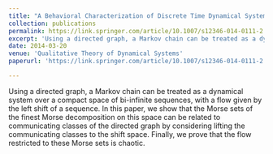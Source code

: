 ```yaml
---
title: "A Behavioral Characterization of Discrete Time Dynamical Systems over Directed Graphs"
collection: publications
permalink: https://link.springer.com/article/10.1007/s12346-014-0111-2
excerpt: 'Using a directed graph, a Markov chain can be treated as a dynamical system over a compact space of bi-infinite sequences, with a flow given by the left shift of a sequence. In this paper, we show that the Morse sets of the finest Morse decomposition on this space can be related to communicating classes of the directed graph by considering lifting the communicating classes to the shift space. Finally, we prove that the flow restricted to these Morse sets is chaotic.'
date: 2014-03-20
venue: 'Qualitative Theory of Dynamical Systems'
paperurl: 'https://link.springer.com/article/10.1007/s12346-014-0111-2'

---
```

Using a directed graph, a Markov chain can be treated as a dynamical system over a compact space of bi-infinite sequences, with a flow given by the left shift of a sequence. In this paper, we show that the Morse sets of the finest Morse decomposition on this space can be related to communicating classes of the directed graph by considering lifting the communicating classes to the shift space. Finally, we prove that the flow restricted to these Morse sets is chaotic.


